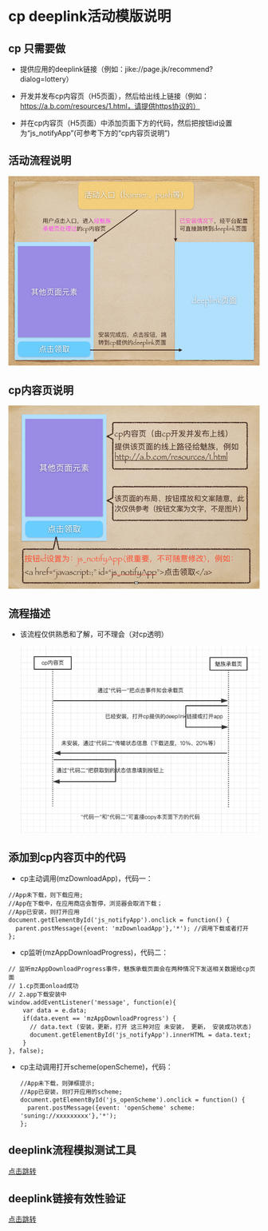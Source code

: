 cp deeplink活动模版说明
=====

cp 只需要做
--------

* 提供应用的deeplink链接（例如：jike://page.jk/recommend?dialog=lottery）

* 开发并发布cp内容页（H5页面），然后给出线上链接（例如：https://a.b.com/resources/1.html，请提供https协议的）

* 并在cp内容页（H5页面）中添加页面下方的代码，然后把按钮id设置为“js_notifyApp”(可参考下方的“cp内容页说明”)


活动流程说明
--------

  ![活动流程说明](cp-scene3.png)


cp内容页说明
--------

  ![cp内容页说明](cp-scene1.png)


流程描述
--------

* 该流程仅供熟悉和了解，可不理会（对cp透明）

  ![流程描述](cp-scene2.png)


添加到cp内容页中的代码
--------

  * cp主动调用(mzDownloadApp)，代码一：
  ```
  //App未下载，则下载应用;
  //App在下载中，在应用商店会暂停，浏览器会取消下载；
  //App已安装，则打开应用
  document.getElementById('js_notifyApp').onclick = function() {
    parent.postMessage({event: 'mzDownloadApp'},'*'); //调用下载或者打开
  };
  ```

  * cp监听(mzAppDownloadProgress)，代码二：
  ```
  // 监听mzAppDownloadProgress事件，魅族承载页面会在两种情况下发送相关数据给cp页面
  // 1.cp页面onload成功
  // 2.app下载安装中
  window.addEventListener('message', function(e){
      var data = e.data;
      if(data.event == 'mzAppDownloadProgress') {
        // data.text (安装，更新，打开 这三种对应 未安装， 更新， 安装成功状态)
        document.getElementById('js_notifyApp').innerHTML = data.text;
      }
  }, false);
  ```
  * cp主动调用打开scheme(openScheme)，代码：
    ```
    //App未下载，则弹框提示;
    //App已安装，则打开应用的scheme;
    document.getElementById('js_openScheme').onclick = function() {
      parent.postMessage({event: 'openScheme' scheme: 'suning://xxxxxxxxx'},'*');
    };
    ```


  deeplink流程模拟测试工具
  --------

  [点击跳转](http://blog.shellhong.com/wiki/tools/index.html)


  deeplink链接有效性验证
  --------

  [点击跳转](http://blog.shellhong.com/wiki/tools/deeplink-test/index.html)
